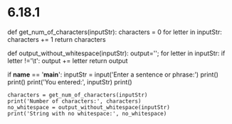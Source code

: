 # 6.18.1
def get_num_of_characters(inputStr):
    characters = 0
    for letter in inputStr:
        characters += 1
    return characters

def output_without_whitespace(inputStr):
    output='';
    for letter in inputStr:
        if letter !='\t':
            output += letter
    return output


if __name__ == '__main__':
    inputStr = input('Enter a sentence or phrase:')
    print()
    print()
    print('You entered:', inputStr)
    print()
    
    characters = get_num_of_characters(inputStr)
    print('Number of characters:', characters)
    no_whitespace = output_without_whitespace(inputStr)
    print('String with no whitespace:', no_whitespace)
